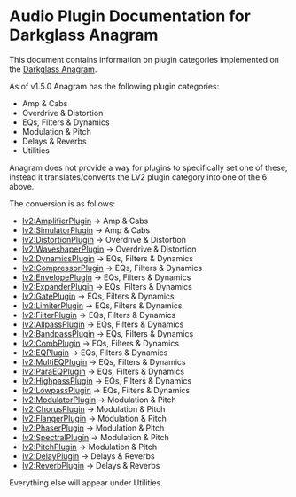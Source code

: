 # Audio Plugin Documentation for Darkglass Anagram

This document contains information on plugin categories implemented on the [Darkglass Anagram](https://www.darkglass.com/products/anagram/).

As of v1.5.0 Anagram has the following plugin categories:

 - Amp & Cabs
 - Overdrive & Distortion
 - EQs, Filters & Dynamics
 - Modulation & Pitch
 - Delays & Reverbs
 - Utilities

Anagram does not provide a way for plugins to specifically set one of these,
instead it translates/converts the LV2 plugin category into one of the 6 above.

The conversion is as follows:

 - [lv2:AmplifierPlugin](http://lv2plug.in/ns/lv2core#AmplifierPlugin) -> Amp & Cabs
 - [lv2:SimulatorPlugin](http://lv2plug.in/ns/lv2core#SimulatorPlugin) -> Amp & Cabs
 - [lv2:DistortionPlugin](http://lv2plug.in/ns/lv2core#DistortionPlugin) -> Overdrive & Distortion
 - [lv2:WaveshaperPlugin](http://lv2plug.in/ns/lv2core#WaveshaperPlugin) -> Overdrive & Distortion
 - [lv2:DynamicsPlugin](http://lv2plug.in/ns/lv2core#DynamicsPlugin) -> EQs, Filters & Dynamics
 - [lv2:CompressorPlugin](http://lv2plug.in/ns/lv2core#CompressorPlugin) -> EQs, Filters & Dynamics
 - [lv2:EnvelopePlugin](http://lv2plug.in/ns/lv2core#EnvelopePlugin) -> EQs, Filters & Dynamics
 - [lv2:ExpanderPlugin](http://lv2plug.in/ns/lv2core#ExpanderPlugin) -> EQs, Filters & Dynamics
 - [lv2:GatePlugin](http://lv2plug.in/ns/lv2core#GatePlugin) -> EQs, Filters & Dynamics
 - [lv2:LimiterPlugin](http://lv2plug.in/ns/lv2core#LimiterPlugin) -> EQs, Filters & Dynamics
 - [lv2:FilterPlugin](http://lv2plug.in/ns/lv2core#FilterPlugin) -> EQs, Filters & Dynamics
 - [lv2:AllpassPlugin](http://lv2plug.in/ns/lv2core#AllpassPlugin) -> EQs, Filters & Dynamics
 - [lv2:BandpassPlugin](http://lv2plug.in/ns/lv2core#BandpassPlugin) -> EQs, Filters & Dynamics
 - [lv2:CombPlugin](http://lv2plug.in/ns/lv2core#CombPlugin) -> EQs, Filters & Dynamics
 - [lv2:EQPlugin](http://lv2plug.in/ns/lv2core#EQPlugin) -> EQs, Filters & Dynamics
 - [lv2:MultiEQPlugin](http://lv2plug.in/ns/lv2core#MultiEQPlugin) -> EQs, Filters & Dynamics
 - [lv2:ParaEQPlugin](http://lv2plug.in/ns/lv2core#ParaEQPlugin) -> EQs, Filters & Dynamics
 - [lv2:HighpassPlugin](http://lv2plug.in/ns/lv2core#HighpassPlugin) -> EQs, Filters & Dynamics
 - [lv2:LowpassPlugin](http://lv2plug.in/ns/lv2core#LowpassPlugin) -> EQs, Filters & Dynamics
 - [lv2:ModulatorPlugin](http://lv2plug.in/ns/lv2core#ModulatorPlugin) -> Modulation & Pitch
 - [lv2:ChorusPlugin](http://lv2plug.in/ns/lv2core#ChorusPlugin) -> Modulation & Pitch
 - [lv2:FlangerPlugin](http://lv2plug.in/ns/lv2core#FlangerPlugin) -> Modulation & Pitch
 - [lv2:PhaserPlugin](http://lv2plug.in/ns/lv2core#PhaserPlugin) -> Modulation & Pitch
 - [lv2:SpectralPlugin](http://lv2plug.in/ns/lv2core#SpectralPlugin) -> Modulation & Pitch
 - [lv2:PitchPlugin](http://lv2plug.in/ns/lv2core#PitchPlugin) -> Modulation & Pitch
 - [lv2:DelayPlugin](http://lv2plug.in/ns/lv2core#DelayPlugin) -> Delays & Reverbs
 - [lv2:ReverbPlugin](http://lv2plug.in/ns/lv2core#ReverbPlugin) -> Delays & Reverbs

Everything else will appear under Utilities.
